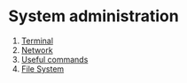 # System administration

1. [Terminal](terminal.md)
1. [Network](network.md)
1. [Useful commands](network.md)
1. [File System](file_system.md)